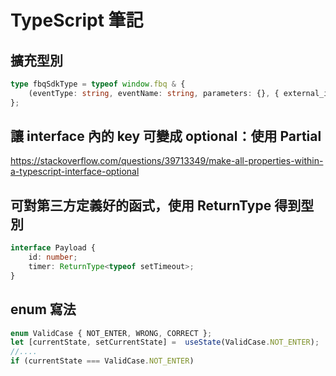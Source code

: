 # TypeScript 筆記

## 擴充型別
```ts
type fbqSdkType = typeof window.fbq & {
    (eventType: string, eventName: string, parameters: {}, { external_id: string }): void;
};
```
## 讓 interface 內的 key 可變成 optional：使用 Partial
https://stackoverflow.com/questions/39713349/make-all-properties-within-a-typescript-interface-optional

## 可對第三方定義好的函式，使用 ReturnType 得到型別
```ts
interface Payload {
    id: number;
    timer: ReturnType<typeof setTimeout>;
}
```

## enum 寫法
```ts
enum ValidCase { NOT_ENTER, WRONG, CORRECT };
let [currentState, setCurrentState] =  useState(ValidCase.NOT_ENTER);
//....
if (currentState === ValidCase.NOT_ENTER)
```
